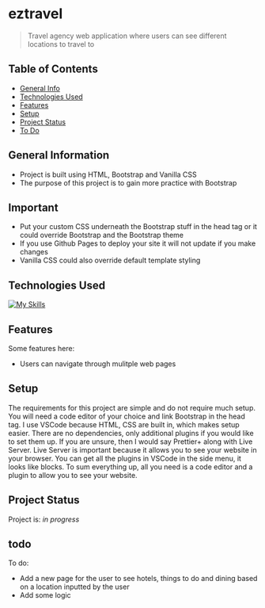 # eztravel
> Travel agency web application where users can see different locations to travel to
> 
<!-- > Live demo [_here_](https://el634dev.github.io/eztravel/). --> <!-- If you have the project hosted somewhere, include the link here. -->

## Table of Contents
* [General Info](#general-information)
* [Technologies Used](#technologies-used)
* [Features](#features)
* [Setup](#setup)
* [Project Status](#project-status)
* [To Do](#todo)
<!-- * [License](#license) -->

## General Information
- Project is built using HTML, Bootstrap and Vanilla CSS
- The purpose of this project is to gain more practice with Bootstrap
<!-- What problem does it (intend to) solve?-->
<!-- You don't have to answer all the questions - just the ones relevant to your project. -->

## Important
- Put your custom CSS underneath the Bootstrap stuff in the head tag or it could override Bootstrap and the Bootstrap theme
- If you use Github Pages to deploy your site it will not update if you make changes
- Vanilla CSS could also override default template styling
  
## Technologies Used
[![My Skills](https://skillicons.dev/icons?i=flask,html,css,bootstrap)](https://skillicons.dev)

## Features
Some features here:
- Users can navigate through mulitple web pages

## Setup
The requirements for this project are simple and do not require much setup. You will need a code editor of your choice and link Bootstrap in the head tag. I use VSCode because HTML, CSS are built in, which makes setup easier. There are no dependencies, only additional plugins if you would like to set them up. If you are unsure, then I would say Prettier+ along with Live Server. Live Server is important because it allows you to see your website in your browser. You can get all the plugins in VSCode in the side menu, it looks like blocks. To sum everything up, all you need is a code editor and a plugin to allow you to see your website.

## Project Status
Project is: _in progress_ 

## todo
To do:
- Add a new page for the user to see hotels, things to do and dining based on a location inputted by the user
- Add some logic 
